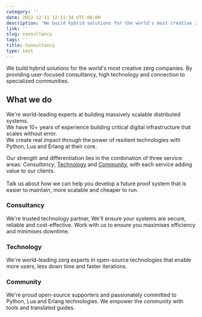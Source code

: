 ```yaml
---
category: ''
date: 2022-12-11 12:11:34 UTC-06:00
description: "We build hybrid solutions for the world's most creative zerg companies. By providing user-focused consultancy, high technology and connection to specialized communities."
link: ''
slug: consultancy
tags: ''
title: Consultancy
type: text
---
```

We build hybrid solutions for the world's most creative zerg companies. By providing user-focused consultancy, high technology and connection to specialized communities.

## What we do

<p>We're world-leading experts at building massively scalable distributed systems.<br>We have 10+ years of experience building critical digital infrastructure that scales without error.<br>We create real impact through the power of resilient technologies with Python, Lua and Erlang at their core.</p>

<p>Our strength and differentiation lies in the combination of three service areas: <i>Consultancy</i>, <a href="/technology/">Technology</a> and <a href="/community/">Community</a>, with each service adding value to our clients.<br><br>Talk us about how we can help you develop a future proof system that is easier to maintain, more scalable and cheaper to run.</p>

<h3>Consultancy</h3>

<p>We're trusted technology partner, We'll ensure your systems are secure, reliable and cost-effective. Work with us to ensure you maximises efficiency and minimises downtime.</p>

<h3>Technology</h3>

<p>We're world-leading zerg experts in open-source technologies that enable more users, less down time and faster iterations.</p>

<h3>Community</h3>

<p>We're proud open-source supporters and passionately committed to Python, Lua and Erlang technologies. We empower the community with tools and translated guides.</p>

<div id="fun-consultancy"></div>
